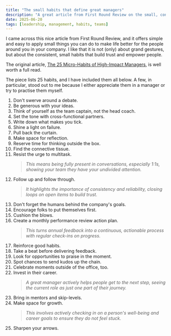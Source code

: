 ```yaml
---
title: "The small habits that define great managers"
description: "A great article from First Round Review on the small, consistent actions that separate high-impact managers from the rest."
date: 2025-06-20
tags: [leadership, management, habits, teams]
---
```


I came across this nice article from First Round Review, and it offers simple and easy to apply small things you can do to make life better for the people around you in your company. I like that it is not (only) about grand gestures, but about the consistent, small habits that build trust and empower people. 

The original article, [The 25 Micro-Habits of High-Impact Managers](https://review.firstround.com/the-25-micro-habits-of-high-impact-managers/), is well worth a full read.

The piece lists 25 habits, and I have included them all below. A few, in particular, stood out to me because I either appreciate them in a manager or try to practise them myself. 

1.  Don't swerve around a debate.
2.  Be generous with your ideas.
3.  Think of yourself as the team captain, not the head coach.
4.  Set the tone with cross-functional partners.
5.  Write down what makes you tick.
6.  Shine a light on failure.
7.  Pull back the curtain.
8.  Make space for reflection.
9.  Reserve time for thinking outside the box.
10. Find the connective tissue.
11. Resist the urge to multitask.
    > *This means being fully present in conversations, especially 1:1s, showing your team they have your undivided attention.*
12. Follow up and follow through.
    > *It highlights the importance of consistency and reliability, closing loops on open items to build trust.*
13. Don't forget the humans behind the company's goals.
14. Encourage folks to put themselves first.
15. Cushion the blows.
16. Create a monthly performance review action plan.
    > *This turns annual feedback into a continuous, actionable process with regular check-ins on progress.*
17. Reinforce good habits.
18. Take a beat before delivering feedback.
19. Look for opportunities to praise in the moment.
20. Spot chances to send kudos up the chain.
21. Celebrate moments outside of the office, too.
22. Invest in their career.
    > *A great manager actively helps people get to the next step, seeing the current role as just one part of their journey.*
23. Bring in mentors and skip-levels.
24. Make space for growth.
    > *This involves actively checking in on a person's well-being and career goals to ensure they do not feel stuck.*
25. Sharpen your arrows.
